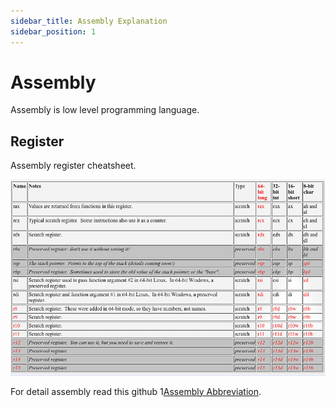 ```yaml
---
sidebar_title: Assembly Explanation
sidebar_position: 1
---
```


# Assembly

Assembly is low level programming language.

## Register

Assembly register cheatsheet.

![Assembly Cheatsheet](./img/register-asm.png)

For detail assembly read this github 1[Assembly Abbreviation](https://github.com/7etsuo/x86).
